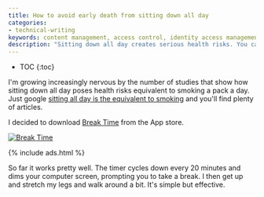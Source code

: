 ```yaml
---
title: How to avoid early death from sitting down all day
categories:
- technical-writing
keywords: content management, access control, identity access management
description: "Sitting down all day creates serious health risks. You can avoid an early demise through a little counter app that reminds you to take a break every 20 minutes."
---
```


* TOC
{:toc}

I'm growing increasingly nervous by the number of studies that show how sitting down all day poses health risks equivalent to smoking a pack a day. Just google [sitting all day is the equivalent to smoking](https://www.google.com/webhp?sourceid=chrome-instant&ion=1&espv=2&ie=UTF-8#q=sitting%20all%20day%20is%20the%20equivalent%20to%20smoking) and you'll find plenty of articles.

I decided to download [Break Time](http://breaktimeapp.com/) from the App store.

<a href="http://breaktimeapp.com/"><img src="{{site.media}}/breaktime.png" alt="Break Time" /></a>

{% include ads.html %}

So far it works pretty well. The timer cycles down every 20 minutes and dims your computer screen, prompting you to take a break. I then get up and stretch my legs and walk around a bit. It's simple but effective.
